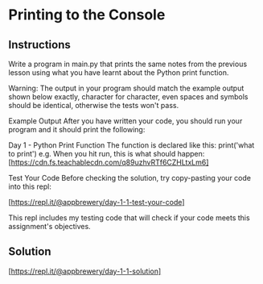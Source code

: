 # Printing to the Console

## Instructions

Write a program in main.py that prints the same notes from the previous lesson using what you have learnt about the Python print function.

Warning: The output in your program should match the example output shown below exactly, character for character, even spaces and symbols should be identical, otherwise the tests won't pass.

Example Output
After you have written your code, you should run your program and it should print the following:

Day 1 - Python Print Function
The function is declared like this:
print('what to print')
e.g. When you hit run, this is what should happen:
[https://cdn.fs.teachablecdn.com/q89uzhvRTf6CZHLtxLm6]

Test Your Code
Before checking the solution, try copy-pasting your code into this repl:

[https://repl.it/@appbrewery/day-1-1-test-your-code]

This repl includes my testing code that will check if your code meets this assignment's objectives.

## Solution

[https://repl.it/@appbrewery/day-1-1-solution]
